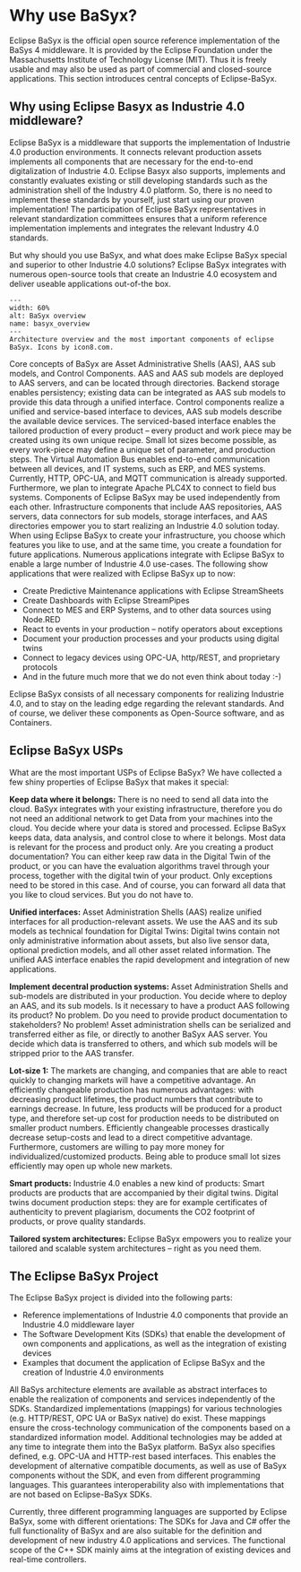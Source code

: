 # Why use BaSyx?

Eclipse BaSyx is the official open source reference implementation of the BaSys 4 middleware. It is provided by the Eclipse Foundation under the Massachusetts Institute of Technology License (MIT). Thus it is freely usable and may also be used as part of commercial and closed-source applications. This section introduces central concepts of Eclipse-BaSyx.

## Why using Eclipse Basyx as Industrie 4.0 middleware?

Eclipse BaSyx is a middleware that supports the implementation of Industrie 4.0 production environments. It connects relevant production assets implements all components that are necessary for the end-to-end digitalization of Industrie 4.0. Eclipse Basyx also supports, implements and constantly evaluates existing or still developing standards such as the administration shell of the Industry 4.0 platform. So, there is no need to implement these standards by yourself, just start using our proven implementation! The participation of Eclipse BaSyx representatives in relevant standardization committees ensures that a uniform reference implementation implements and integrates the relevant Industry 4.0 standards.

But why should you use BaSyx, and what does make Eclipse BaSyx special and superior to other Industrie 4.0 solutions? Eclipse BaSyx integrates with numerous open-source tools that create an Industrie 4.0 ecosystem and deliver useable applications out-of-the box.

```{figure} ./images/600px-Basyx.overview.png
---
width: 60%
alt: BaSyx overview
name: basyx_overview
---
Architecture overview and the most important components of eclipse BaSyx. Icons by icon8.com.
```

Core concepts of BaSyx are Asset Administrative Shells (AAS), AAS sub models, and Control Components. AAS and AAS sub models are deployed to AAS servers, and can be located through directories. Backend storage enables persistency; existing data can be integrated as AAS sub models to provide this data through a unified interface. Control components realize a unified and service-based interface to devices, AAS sub models describe the available device services. The serviced-based interface enables the tailored production of every product – every product and work piece may be created using its own unique recipe. Small lot sizes become possible, as every work-piece may define a unique set of parameter, and production steps. The Virtual Automation Bus enables end-to-end communication between all devices, and IT systems, such as ERP, and MES systems. Currently, HTTP, OPC-UA, and MQTT communication is already supported. Furthermore, we plan to integrate Apache PLC4X to connect to field bus systems. Components of Eclipse BaSyx may be used independently from each other. Infrastructure components that include AAS repositories, AAS servers, data connectors for sub models, storage interfaces, and AAS directories empower you to start realizing an Industrie 4.0 solution today. When using Eclipse BaSyx to create your infrastructure, you choose which features you like to use, and at the same time, you create a foundation for future applications. Numerous applications integrate with Eclipse BaSyx to enable a large number of Industrie 4.0 use-cases. The following show applications that were realized with Eclipse BaSyx up to now:

- Create Predictive Maintenance applications with Eclipse StreamSheets
- Create Dashboards with Eclipse StreamPipes
- Connect to MES and ERP Systems, and to other data sources using Node.RED
- React to events in your production – notify operators about exceptions
- Document your production processes and your products using digital twins
- Connect to legacy devices using OPC-UA, http/REST, and proprietary protocols
- And in the future much more that we do not even think about today :-)

Eclipse BaSyx consists of all necessary components for realizing Industrie 4.0, and to stay on the leading edge regarding the relevant standards. And of course, we deliver these components as Open-Source software, and as Containers.

## Eclipse BaSyx USPs

What are the most important USPs of Eclipse BaSyx? We have collected a few shiny properties of Eclipse BaSyx that makes it special:

**Keep data where it belongs:** There is no need to send all data into the cloud. BaSyx integrates with your existing infrastructure, therefore you do not need an additional network to get Data from your machines into the cloud. You decide where your data is stored and processed. Eclipse BaSyx keeps data, data analysis, and control close to where it belongs. Most data is relevant for the process and product only. Are you creating a product documentation? You can either keep raw data in the Digital Twin of the product, or you can have the evaluation algorithms travel through your process, together with the digital twin of your product. Only exceptions need to be stored in this case. And of course, you can forward all data that you like to cloud services. But you do not have to.

**Unified interfaces:** Asset Administration Shells (AAS) realize unified interfaces for all production-relevant assets. We use the AAS and its sub models as technical foundation for Digital Twins: Digital twins contain not only administrative information about assets, but also live sensor data, optional prediction models, and all other asset related information. The unified AAS interface enables the rapid development and integration of new applications.

**Implement decentral production systems:** Asset Administration Shells and sub-models are distributed in your production. You decide where to deploy an AAS, and its sub models. Is it necessary to have a product AAS following its product? No problem. Do you need to provide product documentation to stakeholders? No problem! Asset administration shells can be serialized and transferred either as file, or directly to another BaSyx AAS server. You decide which data is transferred to others, and which sub models will be stripped prior to the AAS transfer.

**Lot-size 1:** The markets are changing, and companies that are able to react quickly to changing markets will have a competitive advantage. An efficiently changeable production has numerous advantages: with decreasing product lifetimes, the product numbers that contribute to earnings decrease. In future, less products will be produced for a product type, and therefore set-up cost for production needs to be distributed on smaller product numbers. Efficiently changeable processes drastically decrease setup-costs and lead to a direct competitive advantage. Furthermore, customers are willing to pay more money for individualized/customized products. Being able to produce small lot sizes efficiently may open up whole new markets.

**Smart products:** Industrie 4.0 enables a new kind of products: Smart products are products that are accompanied by their digital twins. Digital twins document production steps: they are for example certificates of authenticity to prevent plagiarism, documents the CO2 footprint of products, or prove quality standards.

**Tailored system architectures:** Eclipse BaSyx empowers you to realize your tailored and scalable system architectures – right as you need them.

## The Eclipse BaSyx Project

The Eclipse BaSyx project is divided into the following parts:

- Reference implementations of Industrie 4.0 components that provide an Industrie 4.0 middleware layer
- The Software Development Kits (SDKs) that enable the development of own components and applications, as well as the integration of existing devices
- Examples that document the application of Eclipse BaSyx and the creation of Industrie 4.0 environments

All BaSys architecture elements are available as abstract interfaces to enable the realization of components and services independently of the SDKs. Standardized implementations (mappings) for various technologies (e.g. HTTP/REST, OPC UA or BaSyx native) do exist. These mappings ensure the cross-technology communication of the components based on a standardized information model. Additional technologies may be added at any time to integrate them into the BaSyx platform. BaSyx also specifies defined, e.g. OPC-UA and HTTP-rest based interfaces. This enables the development of alternative compatible documents, as well as use of BaSyx components without the SDK, and even from different programming languages. This guarantees interoperability also with implementations that are not based on Eclipse-BaSyx SDKs.

Currently, three different programming languages are supported by Eclipse BaSyx, some with different orientations: The SDKs for Java and C# offer the full functionality of BaSyx and are also suitable for the definition and development of new industry 4.0 applications and services. The functional scope of the C++ SDK mainly aims at the integration of existing devices and real-time controllers.
